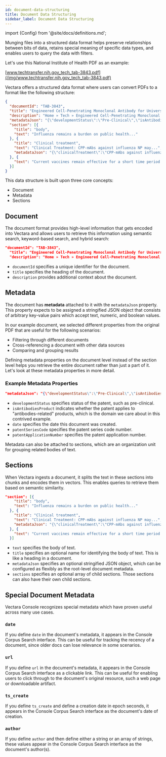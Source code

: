 ```yaml
---
id: document-data-structuring
title: Document Data Structuring
sidebar_label: Document Data Structuring
---
```


import {Config} from '@site/docs/definitions.md';

Munging files into a structured data format helps preserve relationships 
between bits of data, retains special meaning of specific data types, and 
enables users to query the data with filters.

Let's use this National Institute of Health PDF as an example:

[www.techtransfer.nih.gov_tech_tab-3843.pdf](/img/www.techtransfer.nih.gov_tech_tab-3843.pdf)

Vectara offers a structured data format where users can convert PDFs to a 
format like the following structure:

```json
{
  "documentId": "TAB‑3843",
  "title": "Engineered Cell‑Penetrating Monoclonal Antibody for Universal Inuenza Immunotherapy",
  "description": "Home » Tech » Engineered Cell‑Penetrating Monoclonal Antibody for Universal Inuenza Immunotherapy",
  "metadataJson": "{\"developmentStatus\":\"Pre‑Clinical\",\"isAntibodiesProduct\":true,\"date\":\"2023‑05‑17\",\"patentSeriesCode\":63,\"patentApplicationNumber\":365841}",
  "section": [{
    "title": "body",
    "text": "Influenza remains a burden on public health..."
  }, {
    "title": "Clinical treatment",
    "text": "Clinical Treatment꞉ CPP‑mAbs against influenza NP may...",
    "metadataJson": "{\"clinicalTreatment\"꞉\"CPP‑mAbs against influenza NP may...\"}",
  }, {
    "text": "Current vaccines remain effective for a short time period..."
  }]
}
```

This data structure is built upon three core concepts:
* Document
* Metadata
* Sections

## Document

The document format provides high-level information that gets encoded into 
Vectara and allows users to retrieve this information using semantic search, 
keyword-based search, and hybrid search:

```json
"documentId": "TAB‑3843",
  "title": "Engineered Cell‑Penetrating Monoclonal Antibody for Universal Inuenza Immunotherapy",
  "description": "Home » Tech » Engineered Cell‑Penetrating Monoclonal Antibody for Universal Inuenza Immunotherapy",
```

* `documentId` specifies a unique identifier for the document.
* `title` specifies the heading of the document.
* `description` provides additional context about the document.

## Metadata

The document has **metadata** attached to it with the `metadataJson` property. 
This property expects to be assigned a stringified JSON object that consists 
of arbitrary key-value pairs which accept text, numeric, and boolean values.

In our example document, we selected different properties from the original PDF 
that are useful for the following scenarios:
* Filtering through different documents
* Cross-referencing a document with other data sources
* Comparing and grouping results

Defining metadata properties on the document level instead of the section 
level helps you retrieve the entire document rather than just a part of it. 
Let's look at these metadata properties in more detail.

### Example Metadata Properties

```json
"metadataJson": "{\"developmentStatus\":\"Pre‑Clinical\",\"isAntibodiesProduct\":true,\"date\":\"2023‑05‑17\",\"patentSeriesCode\":63,\"patentApplicationNumber\":365841}",
```

* `developmentStatus` specifies status of the patent, such as pre-clinical.
* `isAntibodiesProduct` indicates whether the patent applies to "antibodies-related" 
  products, which is the domain we care about in this contrived example.
* `date` specifies the date this document was created.
* `patentSeriesCode` specifies the patent series code number.
* `patentApplicationNumber` specifies the patent application number.



Metadata can also be attached to sections, which are an organization unit 
for grouping related bodies of text.

## Sections

When Vectara ingests a document, it splits the text in these sections into 
chunks and encodes them in vectors. This enables queries to retrieve 
them based on semantic similarity.

```json
"section": [{
    "title": "body",
    "text": "Influenza remains a burden on public health..."
  }, {
    "title": "Clinical treatment",
    "text": "Clinical Treatment꞉ CPP‑mAbs against influenza NP may...",
    "metadataJson": "{\"clinicalTreatment\"꞉\"CPP‑mAbs against influenza NP may...\"}",
  }, {
    "text": "Current vaccines remain effective for a short time period..."
  }]
  ```

* `text` specifies the body of text.
* `title` specifies an optional name for identifying the body of text. 
  This is like a heading in a document.
* `metadataJson` specifies an optional stringified JSON object, which can be 
  configured as flexibly as the root-level document metadata.
* `sections` specifies an optional array of child sections. Those sections 
  can also have their own child sections.

## Special Document Metadata

Vectara Console recognizes special metadata which have proven useful across 
many use cases.

### `date`
If you define `date` in the document's metadata, it appears in the Console 
Corpus Search interface. This can be useful for tracking the recency of a 
document, since older docs can lose relevance in some scenarios.

### `url`
If you define `url` in the document's metadata, it appears in the Console Corpus 
Search interface as a clickable link. This can be useful for enabling users to 
click through to the document's original resource, such a web page or
downloadable artifact.

### `ts_create`
If you define `ts_create` and define a creation date in epoch seconds, it 
appears in the Console Corpus Search interface as the document's date of 
creation.

### `author`
If you define `author` and then define either a string or an array of 
strings, these values appear in the Console Corpus Search interface 
as the document's author(s).